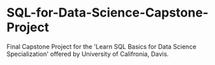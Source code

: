 # SQL-for-Data-Science-Capstone-Project
Final Capstone Project for the 'Learn SQL Basics for Data Science Specialization' offered by University of Califronia, Davis.
